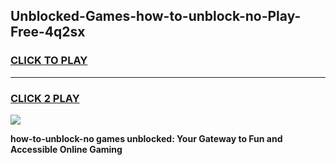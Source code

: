 
## Unblocked-Games-how-to-unblock-no-Play-Free-4q2sx
<h3>
<a href="https://premium76.site?title=how-to-unblock-no&ref=23A">CLICK TO PLAY</a></h3>
<hr>

<h3>
<a href="https://premium76.site?title=how-to-unblock-no&ref=23A">CLICK 2 PLAY</a>
  
</h3>

<a href="https://premium76.site?title=how-to-unblock-no&ref=23A"><img src="https://clearcache.store/games.png"></a>


**how-to-unblock-no games unblocked: Your Gateway to Fun and Accessible Online Gaming**

